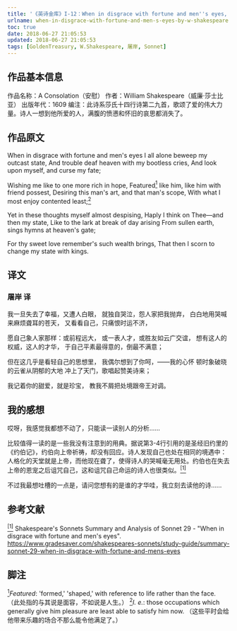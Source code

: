 ```yaml
---
title: '《英诗金库》I-12：When in disgrace with fortune and men''s eyes, by W. Shakespeare'
urlname: when-in-disgrace-with-fortune-and-men-s-eyes-by-w-shakespeare
toc: true
date: 2018-06-27 21:05:53
updated: 2018-06-27 21:05:53
tags: [GoldenTreasury, W.Shakespeare, 屠岸, Sonnet]
---
```


## 作品基本信息

作品名称：A Consolation（安慰）
作者：William Shakespeare（威廉·莎士比亚）
出版年代：1609
编注：此诗系莎氏十四行诗第二九首，歌颂了爱的伟大力量。诗人一想到他所爱的人，满腹的愤懑和怀旧的哀思都消失了。

## 作品原文

When in disgrace with fortune and men's eyes
I all alone beweep my outcast state,
And trouble deaf heaven with my bootless cries,
And look upon myself, and curse my fate;

Wishing me like to one more rich in hope,
Featured<a href="#note1" id="note1ref"><sup>1</sup></a> like him, like him with friend possest,
Desiring this man's art, and that man's scope,
With what I most enjoy contented least;<a href="#note2" id="note2ref"><sup>2</sup></a>

Yet in these thoughts myself almost despising,
Haply I think on Thee—and then my state,
Like to the lark at break of day arising
From sullen earth, sings hymns at heaven's gate;

For thy sweet love remember's such wealth brings,
That then I scorn to change my state with kings.


## 译文
### 屠岸 译

我一旦失去了幸福，又遭人白眼，
就独自哭泣，怨人家把我抛弃，
白白地用哭喊来麻烦聋耳的苍天，
又看看自己，只痛恨时运不济，

愿自己象人家那样：或前程远大，
或一表人才，或胜友如云广交谊，
想有这人的权威，这人的才华，
于自己平素最得意的，倒最不满意；

但在这几乎是看轻自己的思想里，
我偶尔想到了你呵，——我的心怀
顿时象破晓的云雀从阴郁的大地
冲上了天门，歌唱起赞美诗来；

我记着你的甜爱，就是珍宝，
教我不屑把处境跟帝王对调。


## 我的感想

哎呀，我感觉我都想不动了，只能读一读别人的分析……

比较值得一读的是一些我没有注意到的用典。据说第3-4行引用的是圣经旧约里的《约伯记》，约伯向上帝祈祷，却没有回应。诗人发现自己也处在相同的境遇中：人格化的天堂就是上帝，而他现在聋了，使得诗人的哭喊毫无用处。约伯也在失去上帝的恩宠之后诅咒自己，这和诅咒自己命运的诗人也很类似。<a href="#bib1" id="bib1ref"><sup>[1]</sup></a>

不过我最想吐槽的一点是，请问您想有的是谁的才华哇，我立刻去读他的诗……


## 参考文献
<a id="bib1" href="#bib1ref"><sup>[1]</sup></a> Shakespeare's Sonnets Summary and Analysis of Sonnet 29 - "When in disgrace with fortune and men's eyes". <https://www.gradesaver.com/shakespeares-sonnets/study-guide/summary-sonnet-29-when-in-disgrace-with-fortune-and-mens-eyes>

## 脚注
<a id="note1" href="#note1ref"><sup>1</sup></a>*Featured*: 'formed,' 'shaped,' with reference to life rather than the face. （此处指的与其说是面容，不如说是人生。）
<a id="note2" href="#note2ref"><sup>2</sup></a>*I. e.*: those occupations which generally give him pleasure are least able to satisfy him now. （这些平时会给他带来乐趣的场合不那么能令他满足了。）
